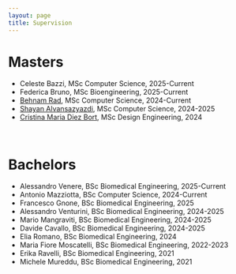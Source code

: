 ```yaml
---
layout: page
title: Supervision
---
```


# Masters
- Celeste Bazzi, MSc Computer Science, 2025-Current
- Federica Bruno, MSc Bioengineering, 2025-Current
- [Behnam Rad](https://www.linkedin.com/in/behnam-rad/), MSc Computer Science, 2024-Current
- [Shayan Alvansazyazdi](https://www.linkedin.com/in/shayan-alvansazyazdi/), MSc Computer Science, 2024-2025
- [Cristina Maria Diez Bort](https://www.linkedin.com/in/cristina-d%C3%ADez-bort-26a4b727a/), MSc Design Engineering, 2024 

<br>

# Bachelors
- Alessandro Venere, BSc Biomedical Engineering, 2025-Current
- Antonio Mazziotta, BSc Computer Science, 2024-Current
- Francesco Gnone, BSc Biomedical Engineering, 2025
- Alessandro Venturini, BSc Biomedical Engineering, 2024-2025
- Mario Mangraviti, BSc Biomedical Engineering, 2024-2025
- Davide Cavallo, BSc Biomedical Engineering, 2024-2025
- Elia Romano, BSc Biomedical Engineering, 2024
- Maria Fiore Moscatelli, BSc Biomedical Engineering, 2022-2023
- Erika Ravelli, BSc Biomedical Engineering, 2021
- Michele Mureddu, BSc Biomedical Engineering, 2021
 
